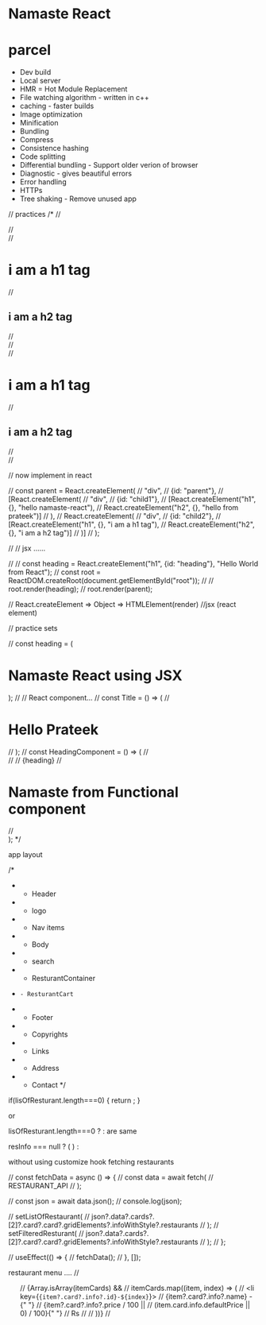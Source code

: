 # Namaste React

# parcel
- Dev build
- Local server
- HMR = Hot Module Replacement
- File watching algorithm - written in c++
- caching - faster builds
- Image optimization
- Minification
- Bundling
- Compress
- Consistence hashing
- Code splitting
- Differential bundling - Support older verion of browser
- Diagnostic - gives beautiful errors
- Error handling
- HTTPs
- Tree shaking - Remove unused app



// practices
/*
// <div id="parent">
//    <div id="child">
//       <h1>i am a h1 tag</h1>
// <h2>i am a h2 tag</h2>
//    </div>
//    <div id="child2">
//       <h1>i am a h1 tag</h1>
// <h2>i am a h2 tag</h2>
//    </div>
// </div>

// now implement in react

// const parent = React.createElement(
//         "div",
//          {id: "parent"},
//           [React.createElement(
//             "div",
//              {id: "child1"},
//               [React.createElement("h1", {}, "hello namaste-react"),
//                React.createElement("h2", {}, "hello from prateek")]
//           ),
//           React.createElement(
//             "div",
//              {id: "child2"},
//               [React.createElement("h1", {}, "i am a h1 tag"),
//                React.createElement("h2", {}, "i am a h2 tag")]
//           )]
//     );

//     // jsx ......

//     // const heading = React.createElement("h1", {id: "heading"}, "Hello World from React");
//     const root = ReactDOM.createRoot(document.getElementById("root"));
//     // root.render(heading);
//     root.render(parent);

// React.createElement => Object => HTMLElement(render)
//jsx (react element)

// practice sets

// const heading = (<h1 className="head">Namaste React using JSX</h1>);
// // React component...
// const Title = () => (
//         <h1 className="heads">Hello Prateek</h1>
// );
// const HeadingComponent = () => (
//   <div id="container">
//     <Title />
//     {Title()}
//     <Title></Title>
//     {heading}
//     <h1 className="header">Namaste from Functional component</h1>
//   </div>);
*/

app layout


/*
 * - Header
 *   - logo
 *   - Nav items
 * - Body
 *   - search
 *   - ResturantContainer
 *     - ResturantCart
 * - Footer
 *   - Copyrights
 *   - Links
 *   - Address
 *   - Contact
 */

if(lisOfResturant.length===0) {
    return <Shimmer />;
  }

  or

  lisOfResturant.length===0 ? <Shimmer /> :   are same

  resInfo === null ? (
    <Shimmer />
  ) :




  without using customize hook fetching restaurants 

   

  // const fetchData = async () => {
  //   const data = await fetch(
  //     RESTAURANT_API
  //   );

  //   const json = await data.json();
  //   console.log(json);

  //   setListOfRestaurant(
  //     json?.data?.cards?.[2]?.card?.card?.gridElements?.infoWithStyle?.restaurants
  //   );
  //   setFilteredResturant(
  //     json?.data?.cards?.[2]?.card?.card?.gridElements?.infoWithStyle?.restaurants
  //   );
  // };

  // useEffect(() => {
  //   fetchData();
  // }, []);
  

restaurant menu ....
// <ul>
      //   {Array.isArray(itemCards) &&
      //     itemCards.map((item, index) => (
      //       <li key={`{item?.card?.info?.id}-${index}`}>
      //         {item?.card?.info?.name} -{" "}
      //         {item?.card?.info?.price / 100 ||
      //           (item.card.info.defaultPrice || 0) / 100}{" "}
      //         Rs
      //       </li>
      //     ))}
      // </ul>

